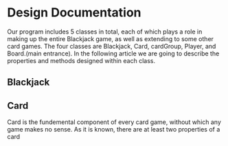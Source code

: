 # Design Documentation
Our program includes 5 classes in total, each of which plays a role in making up the entire Blackjack game, as well as extending to some other card games. The four classes are Blackjack, Card, cardGroup, Player, and Board.(main entrance). In the following article we are going to describe the properties and methods designed within each class.

## Blackjack

## Card
Card is the fundemental component of every card game, without which any game makes no sense. As it is known, there are at least two properties of a card
<!--stackedit_data:
eyJoaXN0b3J5IjpbLTk5NzU2MTcyNCwtOTExMTU5NjM3LDEyOT
gyOTU4NjJdfQ==
-->